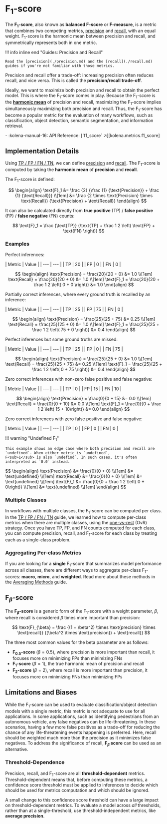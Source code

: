 # F<sub>1</sub>-score

The **F<sub>1</sub>-score**, also known as **balanced F-score** or **F-measure**, is a metric that combines two
competing metrics, [precision](./precision.md) and [recall](./recall.md), with an equal weight. F<sub>1</sub>-score is
the harmonic mean between precision and recall, and symmetrically represents both in one metric.

!!! info inline end "Guides: Precision and Recall"

    Read the [precision](./precision.md) and the [recall](./recall.md) guides if you're not familiar with those metrics.

Precision and recall offer a trade-off: increasing precision often reduces recall, and vice versa. This is called
the **precision/recall trade-off**.

Ideally, we want to maximize both precision and recall to obtain the perfect model. This is where the
F<sub>1</sub>-score comes in play. Because the F<sub>1</sub>-score is the
[**harmonic mean**](https://en.wikipedia.org/wiki/Harmonic_mean) of precision and recall, maximizing the
F<sub>1</sub>-score implies simultaneously maximizing both precision and recall.
Thus, the F<sub>1</sub>-score has become a popular metric for the evaluation of many workflows, such as classification,
object detection, semantic segmentation, and information retrieval.

<div class="grid cards" markdown>
- :kolena-manual-16: API Reference: [`f1_score` ↗][kolena.metrics.f1_score]
</div>

## Implementation Details

Using [TP / FP / FN / TN](./tp-fp-fn-tn.md), we can define [precision](./precision.md) and [recall](./recall.md).
The F<sub>1</sub>-score is computed by taking the **harmonic mean** of **precision** and **recall**.

The F<sub>1</sub>-score is defined:

$$
\begin{align}
\text{F}_1 &= \frac {2} {\frac {1} {\text{Precision}} + \frac {1} {\text{Recall}}} \\[1em]
&= \frac {2 \times \text{Precision} \times \text{Recall}} {\text{Precision} + \text{Recall}}
\end{align}
$$

It can also be calculated directly from **true positive** (TP) / **false positive** (FP) / **false negative** (FN)
counts:

$$
\text{F}_1 = \frac {\text{TP}} {\text{TP} + \frac 1 2 \left( \text{FP} + \text{FN} \right)}
$$

### Examples

Perfect inferences:

<div class="grid" markdown>
| Metric | Value |
| --- | --- |
| TP | 20 |
| FP | 0 |
| FN | 0 |

$$
\begin{align}
\text{Precision} = \frac{20}{20 + 0} &= 1.0 \\[1em]
\text{Recall} = \frac{20}{20 + 0} &= 1.0 \\[1em]
\text{F}_1 = \frac{20}{20 + \frac 1 2 \left( 0 + 0 \right)} &= 1.0
\end{align}
$$
</div>


Partially correct inferences, where every ground truth is recalled by an inference:

<div class="grid" markdown>
| Metric | Value |
| --- | --- |
| TP | 25 |
| FP | 75 |
| FN | 0 |

$$
\begin{align}
\text{Precision} = \frac{25}{25 + 75} &= 0.25 \\[1em]
\text{Recall} = \frac{25}{25 + 0} &= 1.0 \\[1em]
\text{F}_1 = \frac{25}{25 + \frac 1 2 \left( 75 + 0 \right)} &= 0.4
\end{align}
$$
</div>

Perfect inferences but some ground truths are missed:
<div class="grid" markdown>
| Metric | Value |
| --- | --- |
| TP | 25 |
| FP | 0 |
| FN | 75 |

$$
\begin{align}
\text{Precision} = \frac{25}{25 + 0} &= 1.0 \\[1em]
\text{Recall} = \frac{25}{25 + 75} &= 0.25 \\[1em]
\text{F}_1 = \frac{25}{25 + \frac 1 2 \left( 0 + 75 \right)} &= 0.4
\end{align}
$$
</div>

Zero correct inferences with non-zero false positive and false negative:
<div class="grid" markdown>
| Metric | Value |
| --- | --- |
| TP | 0 |
| FP | 15 |
| FN | 10 |

$$
\begin{align}
\text{Precision} = \frac{0}{0 + 15} &= 0.0 \\[1em]
\text{Recall} = \frac{0}{0 + 10} &= 0.0 \\[1em]
\text{F}_1 = \frac{0}{0 + \frac 1 2 \left( 15 + 10\right)} &= 0.0
\end{align}
$$
</div>

Zero correct inferences with zero false positive and false negative:
<div class="grid" markdown>
<div markdown>
| Metric | Value |
| --- | --- |
| TP | 0 |
| FP | 0 |
| FN | 0 |

!!! warning "Undefined F<sub>1</sub>"

    This example shows an edge case where both precision and recall are `undefined`. When either metric is `undefined`,
    F<sub>1</sub> is also `undefind`. In such cases, it's often interpreted as `0.0` instead.

</div>
$$
\begin{align}
\text{Precision} &= \frac{0}{0 + 0} \\[1em]
&= \text{undefined} \\[1em]
\text{Recall} &= \frac{0}{0 + 0} \\[1em]
&= \text{undefined} \\[1em]
\text{F}_1 &= \frac{0}{0 + \frac 1 2 \left( 0 + 0\right)} \\[1em]
&= \text{undefined} \\[1em]
\end{align}
$$
</div>


### Multiple Classes

In workflows with multiple classes, the F<sub>1</sub>-score can be computed per class. In the [TP / FP / FN / TN](./tp-fp-fn-tn.md)
guide, we learned how to compute per-class metrics when there are multiple classes, using the [one-vs-rest](./tp-fp-fn-tn.md#multiclass)
(OvR) strategy. Once you have TP, FP, and FN counts computed for each class, you can compute precision, recall, and
F<sub>1</sub>-score for each class by treating each as a single-class problem.

### Aggregating Per-class Metrics

If you are looking for a **single** F<sub>1</sub>-score that summarizes model performance across all classes, there are
different ways to aggregate per-class F<sub>1</sub>-scores: **macro**, **micro**, and **weighted**. Read more about
these methods in the [Averaging Methods](./averaging-methods.md) guide.

## F$_\beta$-score

The **F$_\beta$-score** is a generic form of the F<sub>1</sub>-score with a weight parameter, $\beta$, where
recall is considered $\beta$ times more important than precision:

$$
\text{F}_{\beta} = \frac {(1 + \beta^2) \times \text{precision} \times \text{recall}} {(\beta^2 \times \text{precision}) + \text{recall}}
$$

The three most common values for the beta parameter are as follows:

- **F<sub>0.5</sub>-score** $\left(\beta = 0.5\right)$, where precision is more important than recall, it focuses more on minimizing FPs than minimizing FNs
- **F<sub>1</sub>-score** $\left(\beta = 1\right)$, the true harmonic mean of precision and recall
- **F<sub>2</sub>-score** $\left(\beta = 2\right)$, where recall is more important than precision, it focuses more on minimizing FNs than minimizing FPs

## Limitations and Biases

While the F<sub>1</sub>-score can be used to evaluate classification/object detection models with a single metric,
this metric is not adequate to use for all applications. In some applications, such as identifying pedestrians from an
autonomous vehicle, any false negatives can be life-threatening. In these scenarios, having a few more false positives
as a trade-off for reducing the chance of any life-threatening events happening is preferred. Here, recall should be
weighted much more than the precision as it minimizes false negatives. To address the significance of recall,
**$\text{F}_\beta$ score** can be used as an alternative.

### Threshold-Dependence

Precision, recall, and F<sub>1</sub>-score are all **threshold-dependent** metrics. Threshold-dependent means that,
before computing these metrics, a confidence score threshold must be applied to inferences to decide which should be
used for metrics computation and which should be ignored.

A small change to this confidence score threshold can have a large impact on threshold-dependent metrics. To evaluate
a model across _all_ thresholds, rather than at a single-threshold, use threshold-independent metrics, like
**average precision**.
